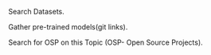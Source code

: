 Search Datasets.

Gather pre-trained models(git links).

Search for OSP on this Topic (OSP- Open Source Projects).
